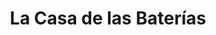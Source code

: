 ---
title: "La Casa de las Baterías"
url: /coronado/la-casa-de-las-baterias/
shop: piezas de automóviles
---